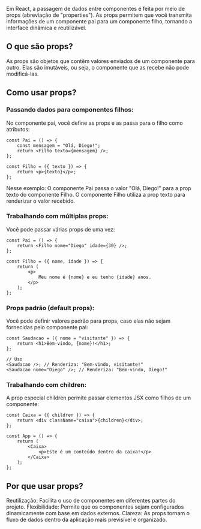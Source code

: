 Em React, a passagem de dados entre componentes é feita por meio de props (abreviação de "properties"). As props permitem que você transmita informações de um componente pai para um componente filho, tornando a interface dinâmica e reutilizável.

## O que são props?
As props são objetos que contêm valores enviados de um componente para outro. Elas são imutáveis, ou seja, o componente que as recebe não pode modificá-las.

## Como usar props?

### Passando dados para componentes filhos:
No componente pai, você define as props e as passa para o filho como atributos:
```
const Pai = () => {
    const mensagem = "Olá, Diego!";
    return <Filho texto={mensagem} />;
};

const Filho = ({ texto }) => {
    return <p>{texto}</p>;
};
```
Nesse exemplo:
O componente Pai passa o valor "Olá, Diego!" para a prop texto do componente Filho.
O componente Filho utiliza a prop texto para renderizar o valor recebido.

### Trabalhando com múltiplas props:
Você pode passar várias props de uma vez:
```
const Pai = () => {
    return <Filho nome="Diego" idade={30} />;
};

const Filho = ({ nome, idade }) => {
    return (
        <p>
            Meu nome é {nome} e eu tenho {idade} anos.
        </p>
    );
};
```

### Props padrão (default props):
Você pode definir valores padrão para props, caso elas não sejam fornecidas pelo componente pai:
```
const Saudacao = ({ nome = "visitante" }) => {
    return <h1>Bem-vindo, {nome}!</h1>;
};

// Uso
<Saudacao />; // Renderiza: "Bem-vindo, visitante!"
<Saudacao nome="Diego" />; // Renderiza: "Bem-vindo, Diego!"
```

### Trabalhando com children:
A prop especial children permite passar elementos JSX como filhos de um componente:
```
const Caixa = ({ children }) => {
    return <div className="caixa">{children}</div>;
};

const App = () => {
    return (
        <Caixa>
            <p>Este é um conteúdo dentro da caixa!</p>
        </Caixa>
    );
};
```

## Por que usar props?
Reutilização: Facilita o uso de componentes em diferentes partes do projeto.
Flexibilidade: Permite que os componentes sejam configurados dinamicamente com base em dados externos.
Clareza: As props tornam o fluxo de dados dentro da aplicação mais previsível e organizado.


